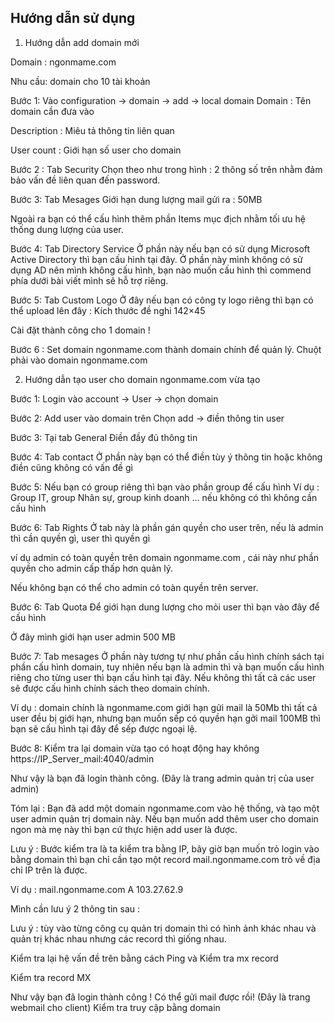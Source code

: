 ## Hướng dẫn sử dụng 

1. Hướng dẫn add domain mới

Domain : ngonmame.com

Nhu cầu: domain cho 10 tài khoản

Bước 1: Vào configuration -> domain -> add -> local domain
Domain : Tên domain cần đưa vào

Description : Miêu tả  thông tin liên quan

User count : Giới hạn số user cho domain

Bước 2 : Tab Security
Chọn theo như trong hình : 2 thông số trên nhằm đảm bảo vấn đề liên quan đến password.

Bước 3: Tab Mesages
Giới hạn dung lượng mail gửi ra : 50MB

Ngoài ra bạn có thể cấu hình thêm phần Items mục địch nhằm tối ưu hệ thống dung lượng của user.

Bước 4: Tab Directory Service
Ở phần này nếu bạn có sử dụng Microsoft Active Directory thì bạn cấu hình tại đây. Ở phần này mình không có sử dụng AD nên mình không cấu hình, bạn nào muốn cấu hình thì commend phía dưới bài viết mình sẽ hỗ trợ riêng.

Bước 5: Tab Custom Logo
Ở đây nếu bạn có công ty logo riêng thì bạn có thể upload lên đây : Kích thước đề nghi 142×45

Cài đặt thành công cho 1 domain !

Bước 6 : Set domain ngonmame.com thành domain chính để quản lý.
Chuột phải vào domain ngonmame.com

2. Hướng dẫn tạo user cho domain ngonmame.com vừa tạo

Bước 1: Login vào account -> User -> chọn domain

Bước 2: Add user vào domain trên
Chọn add -> điền thông tin user

Bước 3: Tại tab General Điền đầy đủ thông tin

Bước 4: Tab contact
Ở phần này bạn có thể điền tùy ý thông tin hoặc không điền cũng không có vấn đề gì

Bước 5: Nếu bạn có group riêng thì bạn vào phần group để cấu hình
Ví dụ : Group IT, group Nhân sự, group kinh doanh … nếu không có thì không cần cấu hình

Bước 6: Tab Rights
Ở tab này là phần gán quyền cho user trên, nếu là admin thì cần quyền gì, user thì quyền gì

ví dụ admin có toàn quyền trên domain ngonmame.com , cái này như phần quyền cho admin cấp thấp hơn quản lý.

Nếu không bạn có thể cho admin có toàn quyền trên server.

Bước 6: Tab Quota
Để giới hạn dung lượng cho mỏi user thì bạn vào đây để cấu hình

Ở đây mình giới hạn user admin 500 MB

Bước 7: Tab mesages
Ở phần này tương tự như phần cấu hình chính sách tại phần cấu hình domain, tuy nhiên nếu bạn là admin thì và bạn muốn cấu hình riêng cho từng user thì bạn cấu hình tại đây. Nếu không thì tất cả các user sẽ được cấu hình chính sách theo domain chính.

Ví dụ : domain chính là ngonmame.com giới hạn gửi mail là 50Mb thì tất cả user đều bị giới hạn, nhưng bạn muốn sếp có quyền hạn gởi mail 100MB thì bạn sẽ cấu hình tại đây để sếp được ngoại lệ.

Bước 8: Kiểm tra lại domain vừa tạo có hoạt động hay không
https://IP_Server_mail:4040/admin

Như vậy là bạn đã login thành công. (Đây là trang admin quản trị của user admin)

Tóm lại : Bạn đã add một domain ngonmame.com vào hệ thống, và tạo một user admin quản trị domain này. Nếu bạn muốn add thêm user cho domain ngon mà mẹ này thì bạn cứ thực hiện add user là được.

Lưu ý : Bước kiểm tra là ta kiểm tra bằng IP, bây giờ bạn muốn trỏ login vào bằng domain thì bạn chỉ cần tạo một record mail.ngonmame.com trỏ về địa chỉ IP trên là được.

Ví dụ : mail.ngonmame.com A 103.27.62.9 

Mình cần lưu ý 2 thông tin sau :

Lưu ý : tùy vào từng công cụ quản trị domain thì có hình ảnh khác nhau và quản trị khác nhau nhưng các record thì giống nhau.

Kiểm tra lại hệ vấn đề trên bằng cách Ping và Kiểm tra mx record

Kiểm tra record MX

Như vậy bạn đã login thành công ! Có thể gửi mail được rồi! (Đây là trang webmail cho client)
Kiểm tra truy cập bằng domain
